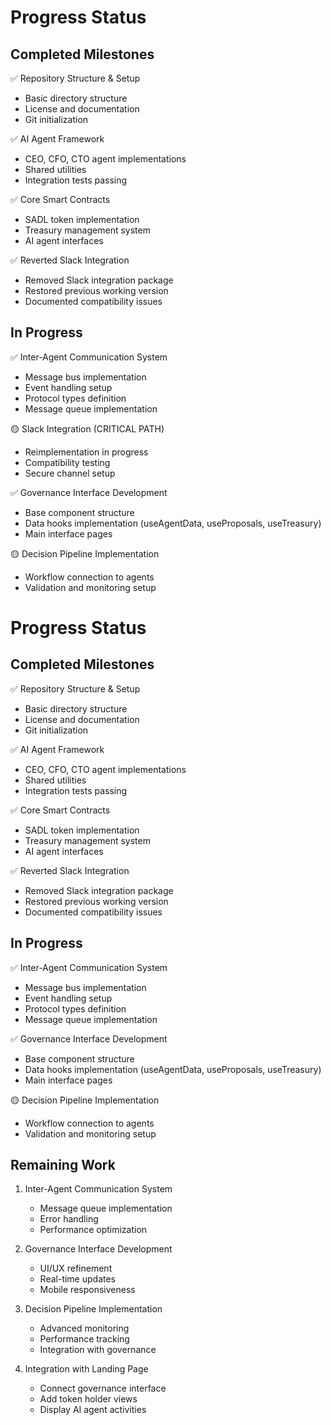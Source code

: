 # Progress Status

## Completed Milestones
✅ Repository Structure & Setup
- Basic directory structure
- License and documentation
- Git initialization

✅ AI Agent Framework
- CEO, CFO, CTO agent implementations
- Shared utilities
- Integration tests passing

✅ Core Smart Contracts
- SADL token implementation
- Treasury management system
- AI agent interfaces

✅ Reverted Slack Integration
- Removed Slack integration package
- Restored previous working version
- Documented compatibility issues

## In Progress
✅ Inter-Agent Communication System
- Message bus implementation
- Event handling setup
- Protocol types definition
- Message queue implementation

🟡 Slack Integration (CRITICAL PATH)
- Reimplementation in progress
- Compatibility testing
- Secure channel setup

✅ Governance Interface Development
- Base component structure
- Data hooks implementation (useAgentData, useProposals, useTreasury)
- Main interface pages

🟡 Decision Pipeline Implementation
- Workflow connection to agents
- Validation and monitoring setup
# Progress Status

## Completed Milestones
✅ Repository Structure & Setup
- Basic directory structure
- License and documentation
- Git initialization

✅ AI Agent Framework
- CEO, CFO, CTO agent implementations
- Shared utilities
- Integration tests passing

✅ Core Smart Contracts
- SADL token implementation
- Treasury management system
- AI agent interfaces

✅ Reverted Slack Integration
- Removed Slack integration package
- Restored previous working version
- Documented compatibility issues

## In Progress
✅ Inter-Agent Communication System
- Message bus implementation
- Event handling setup
- Protocol types definition
- Message queue implementation

✅ Governance Interface Development
- Base component structure
- Data hooks implementation (useAgentData, useProposals, useTreasury)
- Main interface pages

🟡 Decision Pipeline Implementation
- Workflow connection to agents
- Validation and monitoring setup

## Remaining Work
1. Inter-Agent Communication System
   - Message queue implementation
   - Error handling
   - Performance optimization

2. Governance Interface Development
   - UI/UX refinement
   - Real-time updates
   - Mobile responsiveness

3. Decision Pipeline Implementation
   - Advanced monitoring
   - Performance tracking
   - Integration with governance

4. Integration with Landing Page
   - Connect governance interface
   - Add token holder views
   - Display AI agent activities
